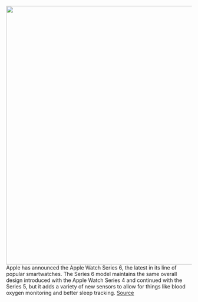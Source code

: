 <img src='https://cdn.vox-cdn.com/thumbor/eXMeLSL87LFbfbw-WsLkVrq-JVA=/0x0:1920x1080/1200x800/filters:focal(807x387:1113x693)/cdn.vox-cdn.com/uploads/chorus_image/image/67410205/lcimg_1237cb91_a6c2_4bbe_a650_ca290265c2a2.0.jpg' width='700px' /><br/>
Apple has announced the Apple Watch Series 6, the latest in its line of popular smartwatches. The Series 6 model maintains the same overall design introduced with the Apple Watch Series 4 and continued with the Series 5, but it adds a variety of new sensors to allow for things like blood oxygen monitoring and better sleep tracking.
<a href='https://www.theverge.com/2020/9/15/21431365/apple-watch-series-6-price-features-specs-release-date'> Source <a/>